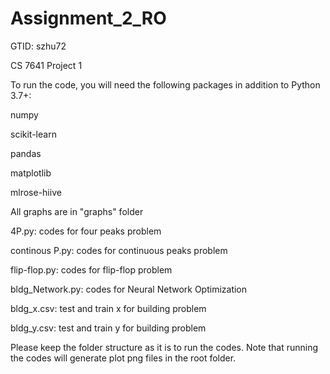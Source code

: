 # Assignment_2_RO
GTID: szhu72

CS 7641 Project 1

To run the code, you will need the following packages in addition to Python 3.7+:

numpy

scikit-learn

pandas

matplotlib

mlrose-hiive

All graphs are in "graphs" folder

4P.py: codes for four peaks problem

continous P.py: codes for continuous peaks problem

flip-flop.py: codes for flip-flop problem

bldg_Network.py: codes for Neural Network Optimization 

bldg_x.csv: test and train x for building problem

bldg_y.csv: test and train y for building problem

Please keep the folder structure as it is to run the codes. Note that running the codes will generate plot png files in the root folder.

